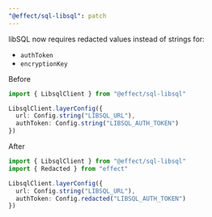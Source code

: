 ```yaml
---
"@effect/sql-libsql": patch
---
```


libSQL now requires redacted values instead of strings for:

- `authToken`
- `encryptionKey`

Before

```ts
import { LibsqlClient } from "@effect/sql-libsql"

LibsqlClient.layerConfig({
  url: Config.string("LIBSQL_URL"),
  authToken: Config.string("LIBSQL_AUTH_TOKEN")
})
```

After

```ts
import { LibsqlClient } from "@effect/sql-libsql"
import { Redacted } from "effect"

LibsqlClient.layerConfig({
  url: Config.string("LIBSQL_URL"),
  authToken: Config.redacted("LIBSQL_AUTH_TOKEN")
})
```
